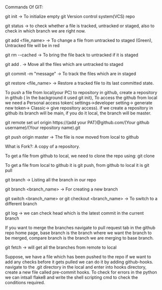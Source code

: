 Commands Of GIT:

git init -> To initialize empty git Version control system(VCS) repo

git status -> to check whether a file is tracked, untracked or staged, also to check in which branch we are right now.

git add <file_name> -> To change a file from untracked to staged (Green), Untracked file will be in red 

git rm --cached -> To bring the file back to untracked if it is staged

git add . -> Move all the files which are untracked to staged

git commit -m "message" -> To track the files which are in staged

git restore <file_name> -> Restore a tracked file to its last committed state.

To push a file from local(your PC) to repository in github, create a repository in github ( In the background it used git init), To access the github from local we need a Personal access token( settings->developer setting-> generate new token-> Classic-> give repository access). if we create a repository in github its branch will be main, if you do it local, the branch will be master.

git remote set url origin https://(add your PAT)@github.com/(Your github username)/(Your repository name).git

git push origin master -> The file is now moved from local to github

What is Fork?: A copy of a repository.

To get a file from github to local, we need to clone the repo using: git clone <URL of the github reop>

To get a file from local to github it is git push, from github to local it is git pull

git branch -> Listing all the branch in our repo

git branch <branch_name> -> For creating a new branch

git switch <branch_name> or git checkout <branch_name> -> To switch to a different branch

git log  -> we can check head which is the latest commit in the current branch

If you want to merge the branches navigate to pull request tab in the github repo home page, base branch is the branch where we want the branch to be merged, compare branch is the branch we are merging to base branch.

git fetch -> will get all the branches from remote to local

Suppose, we have a file which has been pushed to the repo if we want to add any checks before it gets pulled we can do it by adding github-hooks. navigate to the .git directory in the local and enter into hooks directory, create a new file called pre-commit hooks. To check for errors in the python we can intsall flake8 and write the shell scripting cmd to check the conditions required.




